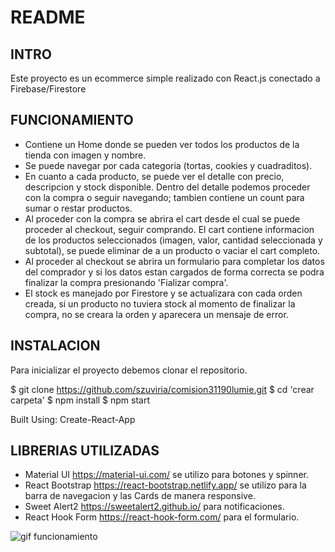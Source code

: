 # README

## INTRO

Este proyecto es un ecommerce simple realizado con React.js conectado a Firebase/Firestore

## FUNCIONAMIENTO

* Contiene un Home donde se pueden ver todos los productos de la tienda con imagen y nombre.
* Se puede navegar por cada categoria (tortas, cookies y cuadraditos).
* En cuanto a cada producto, se puede ver el detalle con precio, descripcion y stock disponible. Dentro del detalle podemos proceder con la compra o seguir navegando; tambien contiene un count para sumar o restar productos. 
* Al proceder con la compra se abrira el cart desde el cual se puede proceder al checkout, seguir comprando. El cart contiene informacion de los productos seleccionados (imagen, valor, cantidad seleccionada y subtotal), se puede eliminar de a un producto o vaciar el cart completo.
* Al proceder al checkout se abrira un formulario para completar los datos del comprador y si los datos estan cargados de forma correcta se podra finalizar la compra presionando 'Fializar compra'.
* El stock es manejado por Firestore y se actualizara con cada orden creada, si un producto no tuviera stock al momento de finalizar la compra, no se creara la orden y aparecera un mensaje de error.


## INSTALACION
 
Para inicializar el proyecto debemos clonar el repositorio.

$ git clone https://github.com/szuviria/comision31190lumie.git
$ cd 'crear carpeta'
$ npm install
$ npm start

Built Using: Create-React-App

## LIBRERIAS UTILIZADAS

* Material UI  https://material-ui.com/ se utilizo para botones y spinner.
* React Bootstrap https://react-bootstrap.netlify.app/ se utilizo para la barra de navegacion y las Cards de manera responsive.
* Sweet Alert2 https://sweetalert2.github.io/ para notificaciones.
* React Hook Form https://react-hook-form.com/ para el formulario.


![gif funcionamiento](./public/images/bakeryvideo.gif "gif")